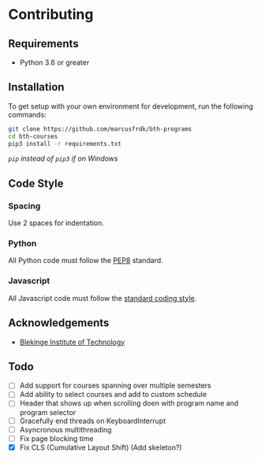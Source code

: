 # Contributing

## Requirements

- Python 3.6 or greater

## Installation

To get setup with your own environment for development, run the following commands:

```bash
git clone https://github.com/marcusfrdk/bth-programs
cd bth-courses
pip3 install -r requirements.txt
```

_`pip` instead of `pip3` if on Windows_

## Code Style

### Spacing

Use 2 spaces for indentation.

### Python

All Python code must follow the [PEP8](https://www.python.org/dev/peps/pep-0008/) standard.

### Javascript

All Javascript code must follow the [standard coding style](https://javascript.info/coding-style).

## Acknowledgements

- [Blekinge Institute of Technology](https://www.bth.se)

## Todo

- [ ] Add support for courses spanning over multiple semesters
- [ ] Add ability to select courses and add to custom schedule
- [ ] Header that shows up when scrolling doen with program name and program selector
- [ ] Gracefully end threads on KeyboardInterrupt
- [ ] Asyncronous multithreading
- [ ] Fix page blocking time
- [x] Fix CLS (Cumulative Layout Shift) (Add skeleton?)
